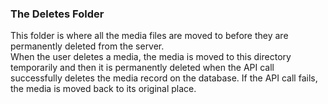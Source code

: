 ### The Deletes Folder
This folder is where all the media files are moved to before they are permanently deleted from the server. <br />
When the user deletes a media, the media is moved to this directory temporarily and then it is permanently deleted when the API call successfully deletes the media record on the database. If the API call fails, the media is moved back to its original place.